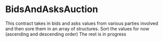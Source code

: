 # BidsAndAsksAuction

This contract takes in bids and asks values from various parties involved and then sore them in an array of structures.
Sort the values for now (ascending and descending order)
The rest is in progress
